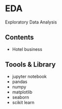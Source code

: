 # **EDA**
Exploratory Data Analysis

## **Contents**

- Hotel business 

## **Toools & Library**

- jupyter notebook 
- pandas 
- numpy
- matplotlib
- seaborn 
- scikit learn 


